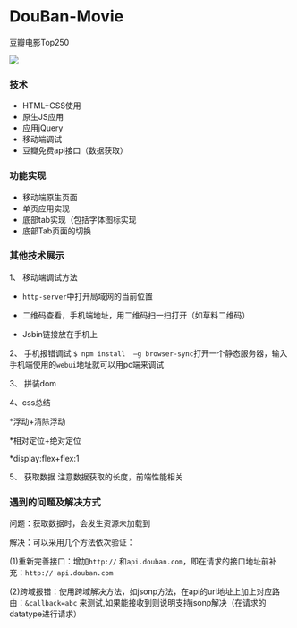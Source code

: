 # DouBan-Movie
豆瓣电影Top250

![](https://wx3.sinaimg.cn/mw690/0060lm7Tly1fv9h7mkfjuj30hm0uy77w.jpg)

### 技术
* HTML+CSS使用
* 原生JS应用
* 应用jQuery
* 移动端调试
* 豆瓣免费api接口（数据获取）

### 功能实现
* 移动端原生页面
* 单页应用实现
* 底部tab实现（包括字体图标实现
* 底部Tab页面的切换

### 其他技术展示
1、 移动端调试方法

* `http-server`中打开局域网的当前位置

* 二维码查看，手机端地址，用二维码扫一扫打开（如草料二维码）

* Jsbin链接放在手机上

2、 手机报错调试
`$ npm install  –g browser-sync`打开一个静态服务器，输入手机端使用的`webui`地址就可以用pc端来调试


3、 拼装dom


4、css总结

*浮动+清除浮动

*相对定位+绝对定位

*display:flex+flex:1


5、 获取数据
注意数据获取的长度，前端性能相关

### 遇到的问题及解决方式
问题：获取数据时，会发生资源未加载到

解决：可以采用几个方法依次验证：

(1)重新完善接口：增加`http://` 和`api.douban.com`，即在请求的接口地址前补充：`http:// api.douban.com`

(2)跨域报错：使用跨域解决方法，如jsonp方法，在api的url地址上加上对应路由：`&callback=abc` 来测试,如果能接收到则说明支持jsonp解决（在请求的datatype进行请求）
